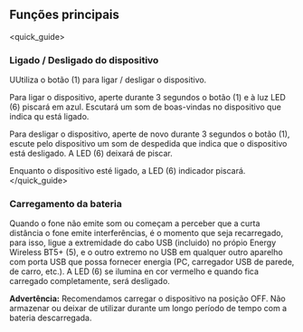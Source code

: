 ## Funções principais
<quick_guide>
### Ligado / Desligado do dispositivo

UUtiliza o botão (1) para ligar / desligar o dispositivo.

Para ligar o dispositivo, aperte durante 3 segundos o botão (1) e à luz LED (6) piscará em azul. Escutará um som de boas-vindas no dispositivo que indica qu está ligado.

Para desligar o dispositivo, aperte de novo durante 3 segundos o botão (1), escute pelo dispositivo um som de despedida que indica que o dispositivo está desligado. A LED (6) deixará de piscar.

Enquanto o dispositivo esté ligado, a LED (6) indicador piscará.
</quick_guide>
### Carregamento da bateria

Quando o fone não emite som ou começam a perceber que a curta distância o fone emite interferências, é o momento que seja recarregado, para isso, ligue a extremidade do cabo USB (incluido) no própio Energy Wireless BT5+ (5), e o outro extremo no USB em qualquer outro aparelho com porta USB que possa fornecer energia (PC, carregador USB de parede, de carro, etc.). A LED (6) se ilumina en cor vermelho e quando fica carregado completamente, será desligado.

**Advertência:** Recomendamos carregar o dispositivo na posição OFF. Não armazenar ou deixar de utilizar durante um longo período de tempo com a bateria descarregada.
